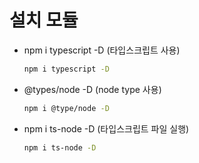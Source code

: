 # 설치 모듈

- npm i typescript -D (타입스크립트 사용)

    ```bash
    npm i typescript -D
    ```

- @types/node -D (node type 사용)

    ```bash
    npm i @type/node -D
    ```

- npm i ts-node -D (타입스크립트 파일 실행)

    ```bash
    npm i ts-node -D
    ```